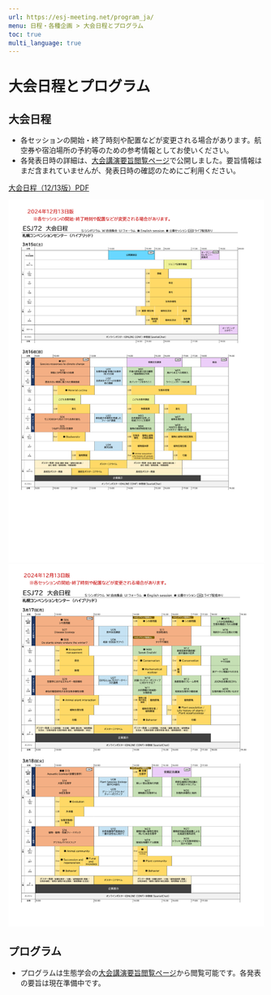```yaml
---
url: https://esj-meeting.net/program_ja/
menu: 日程・各種企画 > 大会日程とプログラム
toc: true
multi_language: true
---
```


# 大会日程とプログラム

## 大会日程

<!---以下の一点目は、html作成時に赤字にしてください--->
- 各セッションの開始・終了時刻や配置などが変更される場合があります。航空券や宿泊場所の予約等のための参考情報としてお使いください。
- 各発表日時の詳細は、[大会講演要旨閲覧ページ](https://esj.ne.jp/meeting/abst/index.html)で公開しました。要旨情報はまだ含まれていませんが、発表日時の確認のためにご利用ください。

[大会日程（12/13版）PDF](../media/ESJ72_timetable_1213_ja.pdf)

![大会日程（12/13版）1](../media/ESJ72_timetable_1213_ja-01.png)
![大会日程（12/13版）2](../media/ESJ72_timetable_1213_ja-02.png)

## プログラム

- プログラムは生態学会の[大会講演要旨閲覧ページ](https://esj.ne.jp/meeting/abst/index.html)から閲覧可能です。各発表の要旨は現在準備中です。